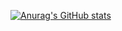 [![Anurag's GitHub stats](https://github-readme-stats.vercel.app/api?username=nephisto1954&include_all_commits&theme=algolia&show_icons=true)](https://github.com/anuraghazra/github-readme-stats)
